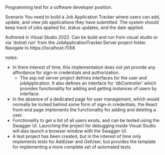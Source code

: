 Programming test for a software developer position.

Scenario
You need to build a Job Application Tracker where users can add, update, and view job applications they have submitted. The system should keep track of jobs applied for, status updates, and the date applied.

Authored in Visual Studio 2022.
Can be build and run from visual studio or via 'dotnet run' from the JobApplicationTracker.Server project folder.
Navigate to https://localhost:7056

notes:
- In there interest of time, this implementation does not yet provide any affordance for sign-in credentials and authorization.
  - The asp.net server project defines interfaces for the user and jobApplication. It also defines an interface for 'dbController' which provides functionality for adding and getting instances of users by interface.
- In the absence of a dedicated page for user management, which would normally be locked behind some form of sign-in credentials, the React front-end page implements the functionality for adding and deleting a user.
- Functionality to get a list of all users exists, and can be tested using the Swagger UI. Launching the project for debugging inside Visual Studio will also launch a browser window with the Swagger UI.
- A test project has been created, but in the interest of time only implements tests for AddUser and GetUser, but provides the template for implementing a more complete set of automated tests.
